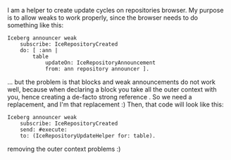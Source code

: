 I am a helper to create update cycles on repositories browser.My purpose is to allow weaks to work properly, since the browser needs to do something like this: 		Iceberg announcer weak 		subscribe: IceRepositoryCreated 		do: [ :ann | 			table 				updateOn: IceRepositoryAnnouncement 				from: ann repository announcer ].... but the problem is that blocks and weak announcements do not work well, because when declaring a block you take all the outer context with you, hence creating a de-facto strong reference . So we need a replacement, and I'm that replacement :)Then, that code will look like this: 	Iceberg announcer weak 		subscribe: IceRepositoryCreated 		send: #execute:		to: (IceRepositoryUpdateHelper for: table).removing the outer context problems :)
